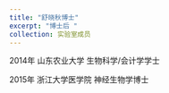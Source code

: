 ```yaml
---
title: "舒晓秋博士"
excerpt: "博士后 "
collection: 实验室成员
---
```


 
2014年 山东农业大学      生物科学/会计学学士


2015年 浙江大学医学院    神经生物学博士
